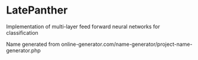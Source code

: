 # LatePanther
Implementation of multi-layer feed forward neural networks for classification


Name generated from online-generator.com/name-generator/project-name-generator.php
